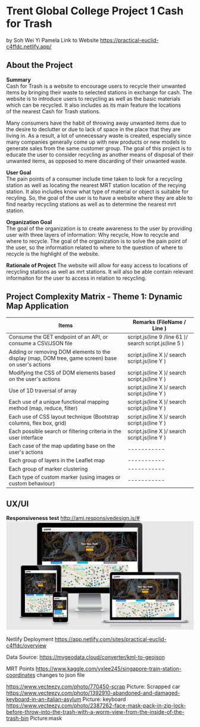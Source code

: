# Trent Global College Project 1 Cash for Trash
by Soh Wei Yi Pamela
Link to Website https://practical-euclid-c4ffdc.netlify.app/

## About the Project 

**Summary**   
Cash for Trash is a website to encourage users to recycle their unwanted items by bringing their waste to selected stations in exchange for cash. The website is to introduce users to recycling as well as the basic materials which can be recycled. It also includes as its main feature the locations    
of the nearest Cash for Trash stations. 

Many consumers have the habit of throwing away unwanted items due to the desire to declutter or due to lack of space in the place that they are living in. As a result, a lot of unnecessary waste is created, especially since many companies generally come up with new products or new models to generate sales from the same customer group. The goal of this project is to educate the user to consider recycling as another means of disposal of their unwanted items, as opposed to mere discarding of their unwanted waste.

**User Goal**   
 The pain points of a consumer include time taken to look for a recycling station as well as locating the nearest MRT station location of the recying station. It also includes know what type of material or object is suitable for recyling. So, the goal of the user is to have a website where they are able to find nearby recycling stations as well as to determine the nearest mrt station. 

 **Organization Goal**   
 The goal of the organization is to create awareness to the user by providing user with three layers of information: Why recycle, How to recycle and where to recycle. The goal of the organization is to solve the pain point of the user, so the information related to where to the question of where to recycle is the highlight of the website. 

**Rationale of Project**
The website will allow for easy access to locations of recycling stations as well as mrt stations. It will also be able contain relevant informaiton for the user to access in relation to recycling. 

## Project Complexity Matrix - Theme 1: Dynamic Map Application

| Items      |Remarks (FileName / Line ) |
| ----------- | ----------- |
| Consume the GET endpoint of an API, or consume a CSV/JSON file     | script.js(line 9 /line 61 )/ search script.js(line 5 )    |
| Adding or removing DOM elements to the display (map, DOM tree, game screen) base on user's actions  | script.js(line X )/ search script.js(line Y )         |
| Modifying the CSS of DOM elements based on the user's actions | script.js(line X )/ search script.js(line Y ) |
| Use of 1D traversal of array |  script.js(line X )/ search script.js(line Y ) |
| Each use of a unique functional mapping method (map, reduce, filter) |  script.js(line X )/ search script.js(line Y ) |
| Each use of CSS layout technique (Bootstrap columns, flex box, grid) |  script.js(line X )/ search script.js(line Y ) |
| Each possible search or filtering criteria in the user interface |  script.js(line X )/ search script.js(line Y ) |
| Each case of the map updating base on the user's actions | ----------- |
| Each group of layers in the Leaflet map | ----------- |
| Each group of marker clustering | ----------- |
| Each type of custom marker (using images or custom behaviour) | ----------- |

## UX/UI



**Responsiveness test**
http://ami.responsivedesign.is/#
![Responsive Test](/mockupimages/responsivetest.JPG)







Netlify Deployment 
https://app.netlify.com/sites/practical-euclid-c4ffdc/overview

Data Source: 
https://mygeodata.cloud/converter/kml-to-geojson

MRT Points 
https://www.kaggle.com/yxlee245/singapore-train-station-coordinates
changes to json file

https://www.vecteezy.com/photo/770450-scrap
Picture: Scrapped car
https://www.vecteezy.com/photo/1392910-abandoned-and-damaged-keyboard-in-an-italian-asylum
Picture: keyboard 
https://www.vecteezy.com/photo/2387262-face-mask-pack-in-zip-lock-before-throw-into-the-trash-with-a-worm-view-from-the-inside-of-the-trash-bin
Picture:mask 
